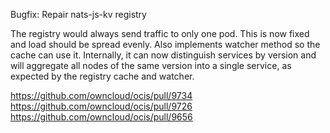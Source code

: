 Bugfix: Repair nats-js-kv registry

The registry would always send traffic to only one pod. This is now fixed and load should be spread evenly. Also implements watcher method so the cache can use it.
Internally, it can now distinguish services by version and will aggregate all nodes of the same version into a single service, as expected by the registry cache and watcher.

https://github.com/owncloud/ocis/pull/9734
https://github.com/owncloud/ocis/pull/9726
https://github.com/owncloud/ocis/pull/9656
